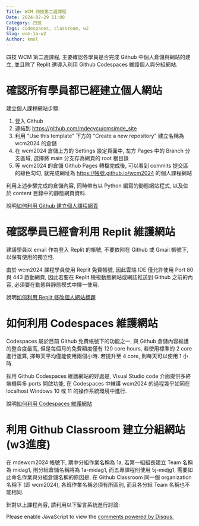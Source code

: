 ```yaml
---
Title: WCM 四技第二週課程
Date: 2024-02-29 11:00
Category: 四技
Tags: codespaces, classroom, w2
Slug: wcm-1a-w2
Author: kmol
---
```


四技 WCM 第二週課程, 主要確認各學員是否完成 Github 中個人倉儲與網站的建立, 並且除了 Replit 還導入利用 Github Codespaces 維護個人與分組網站.

<!-- PELICAN_END_SUMMARY -->

# 確認所有學員都已經建立個人網站

建立個人課程網站步驟:

1. 登入 Github
2. 連結到 <https://github.com/mdecycu/cmsimde_site>
3. 利用 "Use this template" 下方的 "Create a new repository" 建立名稱為 wcm2024 的倉儲
4. 在 wcm2024 倉儲上方的 Settings 設定頁面中, 左方 Pages 中的 Branch 分支區域, 選擇將 main 分支存為網頁的 root 根目錄
5. 等 wcm2024 的倉儲 Github Pages 轉檔完成後, 可以看到 commits 提交區的綠色勾勾, 就完成網址為 https://帳號.github.io/wcm2024 的個人課程網站

利用上述步驟完成的倉儲內容, 同時帶有以 Python 編寫的動態網站程式, 以及位於 content 目錄中的靜態網頁資料.

說明[如何利用 Github 建立個人課程網頁]

[如何利用 Github 建立個人課程網頁]: https://nfuedu-my.sharepoint.com/:v:/g/personal/yen_nfu_edu_tw/EYH-ytRhxrtNowtIAIXPISgBmJDTW9IEwziub_4GH6xh3w?nav=eyJyZWZlcnJhbEluZm8iOnsicmVmZXJyYWxBcHAiOiJPbmVEcml2ZUZvckJ1c2luZXNzIiwicmVmZXJyYWxBcHBQbGF0Zm9ybSI6IldlYiIsInJlZmVycmFsTW9kZSI6InZpZXciLCJyZWZlcnJhbFZpZXciOiJNeUZpbGVzTGlua0NvcHkifX0&e=Z81Ph7

# 確認學員已經會利用 Replit 維護網站
建議學員以 email 作為登入 Replit 的帳號, 不要依附在 Github 或 Gmail 帳號下, 以保有使用的獨立性.

由於 wcm2024 課程學員使用 Replit 免費帳號, 因此雲端 IDE 僅允許使用 Port 80 與 443 啟動網頁, 因此若要在 Replit 檢視動態網站或網誌推送到 Github 之前的內容, 必須要在動態與靜態模式中擇一使用.

說明[如何利用 Replit 修改個人網站標題]

[如何利用 Replit 修改個人網站標題]: https://nfuedu-my.sharepoint.com/:v:/g/personal/yen_nfu_edu_tw/EY3dasLJKbdOjQl47CLrE-IB2HF9rpeeB_2dieKwvZe2Qg?nav=eyJyZWZlcnJhbEluZm8iOnsicmVmZXJyYWxBcHAiOiJPbmVEcml2ZUZvckJ1c2luZXNzIiwicmVmZXJyYWxBcHBQbGF0Zm9ybSI6IldlYiIsInJlZmVycmFsTW9kZSI6InZpZXciLCJyZWZlcnJhbFZpZXciOiJNeUZpbGVzTGlua0NvcHkifX0&e=c59nPn

# 如何利用 Codespaces 維護網站
Codespaces 屬於目前 Github 免費帳號下的功能之一, 與 Github 倉儲內容維護的整合度最高, 但是每個月的免費額度僅有 120 core hours, 若使用標準的 2 core 進行運算, 擇每天平均僅能使用兩個小時. 若提升至 4 core, 則每天可以使用 1 小時.

採用 Github Codespaces 維護網站的好處是, Visual Studio code 介面提供多終端機與多 ports 開啟功能, 在 Codespaces 中維護 wcm2024 的過程幾乎如同在 localhost Windows 10 或 11 的操作系統環境中進行.

說明[如何利用 Codespaces 維護網站]

[如何利用 Codespaces 維護網站]: https://nfuedu-my.sharepoint.com/:v:/g/personal/yen_nfu_edu_tw/EUi-PGv1MGVLvgc6V0kIdvwB7J-fOl4OAtSIASBB4CVrAg?nav=eyJyZWZlcnJhbEluZm8iOnsicmVmZXJyYWxBcHAiOiJPbmVEcml2ZUZvckJ1c2luZXNzIiwicmVmZXJyYWxBcHBQbGF0Zm9ybSI6IldlYiIsInJlZmVycmFsTW9kZSI6InZpZXciLCJyZWZlcnJhbFZpZXciOiJNeUZpbGVzTGlua0NvcHkifX0&e=wSFLpp

# 利用 Github Classroom 建立分組網站 (w3進度)
在 mdewcm2024 帳號下, 期中分組作業名稱為 1a, 若第一組組長建立 Team 名稱為 midag1, 則分組倉儲名稱將為 1a-midag1, 而五專課程則使用 5j-midjg1, 需要如此命名作業與分組倉儲名稱的原因是, 在 Github Classroom 同一個 organization 名稱下 (即 wcm2024), 各班作業名稱必須有所區別, 而且各分組 Team 名稱也不能相同.

針對以上課程內容, 請利用以下留言系統進行討論:

<div id="disqus_thread"></div>
<script>
/**
    *  RECOMMENDED CONFIGURATION VARIABLES: EDIT AND UNCOMMENT THE SECTION BELOW TO INSERT DYNAMIC VALUES FROM YOUR PLATFORM OR CMS.
    *  LEARN WHY DEFINING THESE VARIABLES IS IMPORTANT: https://disqus.com/admin/universalcode/#configuration-variables    */
    /*
    var disqus_config = function () {
    this.page.url = PAGE_URL;  // Replace PAGE_URL with your page's canonical URL variable
    this.page.identifier = PAGE_IDENTIFIER; // Replace PAGE_IDENTIFIER with your page's unique identifier variable
    };
    */
    (function() { // DON'T EDIT BELOW THIS LINE
    var d = document, s = d.createElement('script');
    s.src = 'https://https-mde-tw-eng.disqus.com/embed.js';
    s.setAttribute('data-timestamp', +new Date());
    (d.head || d.body).appendChild(s);
    })();
</script>
<noscript>Please enable JavaScript to view the <a href="https://disqus.com/?ref_noscript">comments powered by Disqus.</a></noscript>